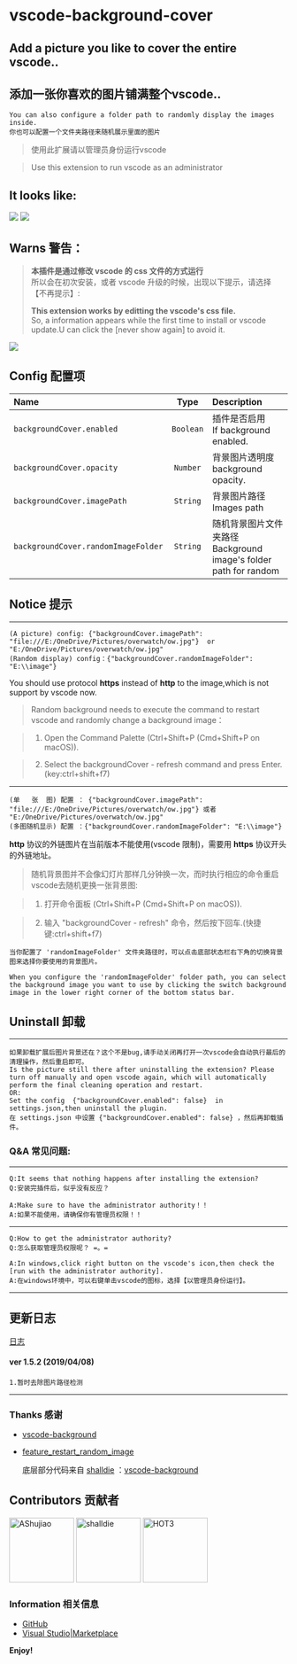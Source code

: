 # vscode-background-cover

## Add a picture you like to cover the entire vscode..
## 添加一张你喜欢的图片铺满整个vscode..

    You can also configure a folder path to randomly display the images inside.
    你也可以配置一个文件夹路径来随机展示里面的图片

>使用此扩展请以管理员身份运行vscode

>Use this extension to run vscode as an administrator

## It looks like:

![](https://user-images.githubusercontent.com/14969576/47087812-92168980-d24f-11e8-9a69-cee757ace627.png)
![](https://user-images.githubusercontent.com/14969576/55158915-f7758b80-519a-11e9-9699-9db0ed771c91.gif)

## Warns 警告：

> **本插件是通过修改 vscode 的 css 文件的方式运行**  
> 所以会在初次安装，或者 vscode 升级的时候，出现以下提示，请选择 【不再提示】:
>
> **This extension works by editting the vscode's css file.**  
> So, a information appears while the first time to install or vscode update.U can click the [never show again] to avoid it.

![](https://user-images.githubusercontent.com/14969576/47090529-b1b0b080-d255-11e8-8812-d541cb1c3852.png)


## Config 配置项

| Name                        |      Type       | Description                                                                                 |
| :------------------------   | :-------------: | :------------------------------------------------------------------------------------------ |
| `backgroundCover.enabled`   |    `Boolean`    | 插件是否启用 <br> If background enabled.                                                     |
| `backgroundCover.opacity`   |    `Number`     | 背景图片透明度 <br> background opacity.                                                      |
| `backgroundCover.imagePath` |    `String`     | 背景图片路径<br> Images path                                                                 |
| `backgroundCover.randomImageFolder` |    `String`     | 随机背景图片文件夹路径<br> Background image's folder path for random                   |

## Notice 提示
---
    (A picture) config: {"backgroundCover.imagePath": "file:///E:/OneDrive/Pictures/overwatch/ow.jpg"}  or "E:/OneDrive/Pictures/overwatch/ow.jpg"
    (Random display) config：{"backgroundCover.randomImageFolder": "E:\\image"}

You should use protocol **https** instead of **http** to the image,which is not support by vscode now.

>Random background needs to execute the command to restart vscode and randomly change a background image：

>1. Open the Command Palette (Ctrl+Shift+P (Cmd+Shift+P on macOS)).

>2. Select the backgroundCover - refresh command and press Enter.(key:ctrl+shift+f7)

----
    (单   张  图) 配置 ： {"backgroundCover.imagePath": "file:///E:/OneDrive/Pictures/overwatch/ow.jpg"} 或者 "E:/OneDrive/Pictures/overwatch/ow.jpg"
    (多图随机显示) 配置 ：{"backgroundCover.randomImageFolder": "E:\\image"}



**http** 协议的外链图片在当前版本不能使用(vscode 限制)，需要用 **https** 协议开头的外链地址。

>随机背景图并不会像幻灯片那样几分钟换一次，而时执行相应的命令重启vscode去随机更换一张背景图:

>1. 打开命令面板 (Ctrl+Shift+P (Cmd+Shift+P on macOS)).

>2. 输入 "backgroundCover - refresh" 命令，然后按下回车.(快捷键:ctrl+shift+f7)


    当你配置了 'randomImageFolder' 文件夹路径时，可以点击底部状态栏右下角的切换背景图来选择你要使用的背景图片。

    When you configure the 'randomImageFolder' folder path, you can select the background image you want to use by clicking the switch background image in the lower right corner of the bottom status bar.


## Uninstall 卸载
---

    如果卸载扩展后图片背景还在？这个不是bug,请手动关闭再打开一次vscode会自动执行最后的清理操作，然后重启即可。
    Is the picture still there after uninstalling the extension? Please turn off manually and open vscode again, which will automatically perform the final cleaning operation and restart.
    OR:
    Set the config  {"backgroundCover.enabled": false}  in settings.json,then uninstall the plugin.
    在 settings.json 中设置 {"backgroundCover.enabled": false} ，然后再卸载插件。
    

### Q&A 常见问题:

---

    Q:It seems that nothing happens after installing the extension?
    Q:安装完插件后，似乎没有反应？

    A:Make sure to have the administrator authority！！
    A:如果不能使用，请确保你有管理员权限！！

---

    Q:How to get the administrator authority?
    Q:怎么获取管理员权限呢？ =。=

    A:In windows,click right button on the vscode's icon,then check the [run with the administrator authority].
    A:在windows环境中，可以右键单击vscode的图标，选择【以管理员身份运行】。

---
## 更新日志
[日志](https://github.com/vscode-extension/vscode-background-cover/blob/master/CHANGELOG.md)

#### ver 1.5.2 (2019/04/08)
	1.暂时去除图片路径检测
---
### Thanks 感谢

* [vscode-background](https://github.com/shalldie/vscode-background)
* [feature_restart_random_image](https://github.com/AShujiao/vscode-background-cover/pull/2)

    底层部分代码来自 [shalldie](https://github.com/shalldie) ：[vscode-background](https://marketplace.visualstudio.com/items?itemName=shalldie.background)

## Contributors 贡献者
[<img alt="AShujiao" src="https://avatars2.githubusercontent.com/u/14969576?s=460&v=4" width="117">](https://github.com/AShujiao)
[<img alt="shalldie" src="https://avatars3.githubusercontent.com/u/9987486?s=460&v=4" width="117">](https://github.com/shalldie)
[<img alt="HOT3" src="https://avatars0.githubusercontent.com/u/43977240?s=400&v=4" width="117">](https://github.com/hot3)

### Information 相关信息

* [GitHub](https://github.com/AShujiao/vscode-background-cover)
* [Visual Studio|Marketplace](https://marketplace.visualstudio.com/items?itemName=manasxx.background-cover)


**Enjoy!**
